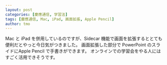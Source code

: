 ```yaml
---
layout: post
categories: [慶應通信, 学習法]
tags: [慶應通信, Mac, iPad, 画面拡張, Apple Pencil]
author: tmo
---
```

Mac と iPad を併用しているのですが、Sidecar 機能で画面を拡張するととても便利だとやっと今日気がつきました。
画面拡張した部分で PowerPoint のスライドにApple Pencil で手書きができます。
オンラインでの学習会をやる人にはすごく活用できそうです。